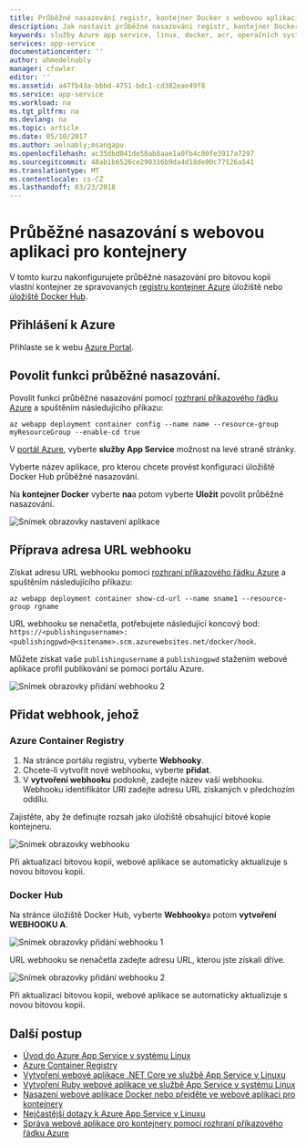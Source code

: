 ```yaml
---
title: Průběžné nasazování registr, kontejner Docker s webovou aplikaci pro kontejnery - Azure | Microsoft Docs
description: Jak nastavit průběžné nasazování registr, kontejner Docker ve webové aplikaci pro kontejnery.
keywords: služby Azure app service, linux, docker, acr, operačních systémů
services: app-service
documentationcenter: ''
author: ahmedelnably
manager: cfowler
editor: ''
ms.assetid: a47fb43a-bbbd-4751-bdc1-cd382eae49f8
ms.service: app-service
ms.workload: na
ms.tgt_pltfrm: na
ms.devlang: na
ms.topic: article
ms.date: 05/10/2017
ms.author: aelnably;msangapu
ms.openlocfilehash: ac35dbd041de50ab8aae1a0fb4c00fe3917a7297
ms.sourcegitcommit: 48ab1b6526ce290316b9da4d18de00c77526a541
ms.translationtype: MT
ms.contentlocale: cs-CZ
ms.lasthandoff: 03/23/2018
---
```

# <a name="continuous-deployment-with-web-app-for-containers"></a>Průběžné nasazování s webovou aplikaci pro kontejnery

V tomto kurzu nakonfigurujete průběžné nasazování pro bitovou kopii vlastní kontejner ze spravovaných [registru kontejner Azure](https://azure.microsoft.com/services/container-registry/) úložiště nebo [úložiště Docker Hub](https://hub.docker.com).

## <a name="sign-in-to-azure"></a>Přihlášení k Azure

Přihlaste se k webu [Azure Portal](https://portal.azure.com).

## <a name="enable-the-continuous-deployment-feature"></a>Povolit funkci průběžné nasazování.

Povolit funkci průběžné nasazování pomocí [rozhraní příkazového řádku Azure](https://docs.microsoft.com/cli/azure/install-azure-cli) a spuštěním následujícího příkazu:

```azurecli-interactive
az webapp deployment container config --name name --resource-group myResourceGroup --enable-cd true
```

V [portál Azure](https://portal.azure.com/), vyberte **služby App Service** možnost na levé straně stránky.

Vyberte název aplikace, pro kterou chcete provést konfiguraci úložiště Docker Hub průběžné nasazování.

Na **kontejner Docker** vyberte **na**a potom vyberte **Uložit** povolit průběžné nasazování.

![Snímek obrazovky nastavení aplikace](./media/app-service-webapp-service-linux-ci-cd/step2.png)

## <a name="prepare-the-webhook-url"></a>Příprava adresa URL webhooku

Získat adresu URL webhooku pomocí [rozhraní příkazového řádku Azure](https://docs.microsoft.com/cli/azure/install-azure-cli) a spuštěním následujícího příkazu:

```azurecli-interactive
az webapp deployment container show-cd-url --name sname1 --resource-group rgname
```

URL webhooku se nenačetla, potřebujete následující koncový bod: `https://<publishingusername>:<publishingpwd>@<sitename>.scm.azurewebsites.net/docker/hook`.

Můžete získat vaše `publishingusername` a `publishingpwd` stažením webové aplikace profil publikování se pomocí portálu Azure.

![Snímek obrazovky přidání webhooku 2](./media/app-service-webapp-service-linux-ci-cd/step3-3.png)

## <a name="add-a-webhook"></a>Přidat webhook, jehož

### <a name="azure-container-registry"></a>Azure Container Registry

1. Na stránce portálu registru, vyberte **Webhooky**.
2. Chcete-li vytvořit nové webhooku, vyberte **přidat**. 
3. V **vytvoření webhooku** podokně, zadejte název vaší webhooku. Webhooku identifikátor URI zadejte adresu URL získaných v předchozím oddílu.

Zajistěte, aby že definujte rozsah jako úložiště obsahující bitové kopie kontejneru.

![Snímek obrazovky webhooku](./media/app-service-webapp-service-linux-ci-cd/step3ACRWebhook-1.png)

Při aktualizaci bitovou kopii, webové aplikace se automaticky aktualizuje s novou bitovou kopii.

### <a name="docker-hub"></a>Docker Hub

Na stránce úložiště Docker Hub, vyberte **Webhooky**a potom **vytvoření WEBHOOKU A**.

![Snímek obrazovky přidání webhooku 1](./media/app-service-webapp-service-linux-ci-cd/step3-1.png)

URL webhooku se nenačetla zadejte adresu URL, kterou jste získali dříve.

![Snímek obrazovky přidání webhooku 2](./media/app-service-webapp-service-linux-ci-cd/step3-2.png)

Při aktualizaci bitovou kopii, webové aplikace se automaticky aktualizuje s novou bitovou kopii.

## <a name="next-steps"></a>Další postup

* [Úvod do Azure App Service v systému Linux](./app-service-linux-intro.md)
* [Azure Container Registry](https://azure.microsoft.com/services/container-registry/)
* [Vytvoření webové aplikace .NET Core ve službě App Service v Linuxu](quickstart-dotnetcore.md)
* [Vytvoření Ruby webové aplikace ve službě App Service v systému Linux](quickstart-ruby.md)
* [Nasazení webové aplikace Docker nebo přejděte ve webové aplikaci pro kontejnery](quickstart-docker-go.md)
* [Nejčastější dotazy k Azure App Service v Linuxu](./app-service-linux-faq.md)
* [Správa webové aplikace pro kontejnery pomocí rozhraní příkazového řádku Azure](./app-service-linux-cli.md)
